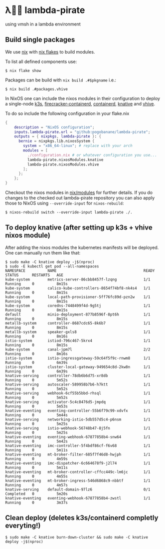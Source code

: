 # λ🏴‍☠️ lambda-pirate
using vmsh in a lambda environment

## Build single packages

We use [nix](https://nixos.org/download.html) with [nix flakes](https://nixos.wiki/wiki/Flakes) to build
modules.

To list all defined components use:

``` console
$ nix flake show
```

Packages can be build with `nix build .#$pkgname` i.e.:

``` console
$ nix build .#packages.vhive
```

In NixOS one can include the nixos modules in their configuration to deploy a
single-node [k3s](https://k3s.io),
[firecracker-containerd](https://github.com/firecracker-microvm/firecracker-containerd),
[containerd](https://containerd.io/), [knative](https://knative.dev) and
[vhive](https://github.com/ease-lab/vhive). 

To do so include the following configuration in your flake.nix

```nix
{
    description = "NixOS configuration";
    inputs.lambda-pirate.url = "github:pogobanane/lambda-pirate";
    outputs = { nixpkgs, lambda-pirate }: {
      bernie = nixpkgs.lib.nixosSystem {
        system = "x86_64-linux"; # replace with your arch
        modules = [
          ./configuration.nix # or whatever configuration you use...
          lambda-pirate.nixosModules.knative
          lambda-pirate.nixosModules.vhive
        ];
      };
    };
}
```

Checkout the nixos modules in [nix/modules](./nix/modules) for further details.
If you do changes to the checked out lambda-pirate repository you can also apply
those to NixOS using `--override-input` for `nixos-rebuild`:

``` console
$ nixos-rebuild switch --override-input lambda-pirate ./.
```


## To deploy knative (after setting up k3s + vhive nixos module)

After adding the nixos modules the kubernetes manifests will be deployed.
One can manually run them like that:

```console
$ sudo make -C knative deploy -j$(nproc)
$ sudo -E kubectl get pod --all-namespaces
NAMESPACE          NAME                                       READY   STATUS      RESTARTS   AGE
kube-system        metrics-server-86cbb8457f-lzqng            1/1     Running     0          8m15s
kube-system        calico-kube-controllers-8654f74bf8-nk4s4   1/1     Running     0          8m15s
kube-system        local-path-provisioner-5ff76fc89d-pzn2w    1/1     Running     0          8m15s
kube-system        coredns-7448499f4d-9g5tj                   1/1     Running     0          8m15s
default            minio-deployment-877b8596f-8pt6h           1/1     Running     0          8m15s
metallb-system     controller-8687cdc65-8k6b7                 1/1     Running     0          8m15s
metallb-system     speaker-gxls8                              1/1     Running     0          8m16s
istio-system       istiod-796c467-5krx4                       1/1     Running     0          8m15s
kube-system        canal-jpm7l                                2/2     Running     0          8m16s
istio-system       istio-ingressgateway-59c64f5f9c-rnwm8      1/1     Running     0          6m39s
istio-system       cluster-local-gateway-949654c8d-2kw8n      1/1     Running     0          6m39s
knative-serving    controller-78db6b6d75-xr8db                1/1     Running     0          5m52s
knative-serving    autoscaler-589958b7b6-h7ktt                1/1     Running     0          5m52s
knative-serving    webhook-6cf55b5bbd-rhsql                   1/1     Running     0          5m52s
knative-serving    activator-5c4c8476d5-jmpdq                 1/1     Running     0          5m53s
knative-eventing   eventing-controller-55b6f79c99-xdvfx       1/1     Running     0          5m44s
knative-serving    networking-istio-5db557d5c4-p6nsm          1/1     Running     0          5m25s
knative-serving    istio-webhook-56748b47-8j5fn               1/1     Running     0          5m25s
knative-eventing   eventing-webhook-67877858b4-snw64          1/1     Running     0          5m42s
knative-eventing   imc-controller-5f4bdf86cf-f6v68            1/1     Running     0          5m11s
knative-eventing   mt-broker-filter-685f7f46d8-hwjph          1/1     Running     0          4m59s
knative-eventing   imc-dispatcher-6c664678f9-j2l74            1/1     Running     0          5m11s
knative-eventing   mt-broker-controller-cffcc449c-lm6jc       1/1     Running     0          4m55s
knative-eventing   mt-broker-ingress-546d6868c9-nbbtf         1/1     Running     0          4m57s
knative-serving    default-domain-97lz6                       0/1     Completed   0          5m20s
knative-eventing   eventing-webhook-67877858b4-zwstl          1/1     Running     0          3m37s

```

## Clean deploy (deletes k3s/containerd completly everyting!)

```console
$ sudo make -C knative burn-down-cluster && sudo make -C knative deploy -j$(nproc)
```

